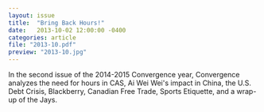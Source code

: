 ```yaml
---
layout: issue
title:  "Bring Back Hours!"
date:   2013-10-02 12:00:00 -0400
categories: article
file: "2013-10.pdf"
preview: "2013-10.jpg"
---
```


In the second issue of the 2014-2015 Convergence year, Convergence analyzes the need for hours in CAS, Ai Wei Wei's impact in China, the U.S. Debt Crisis, Blackberry, Canadian Free Trade, Sports Etiquette, and a wrap-up of the Jays.
